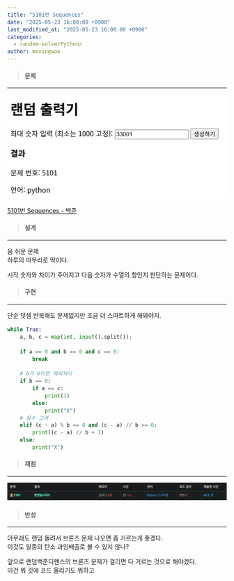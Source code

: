 ```yaml
---
title: "5101번 Sequences"
date: "2025-05-23 16:00:00 +0900"
last_modified_at: "2025-05-23 16:00:00 +0900"
categories: 
  - random-solve/Python/
author: movingwoo
---
```

> #### 문제  
---  
  
![img01](/assets/images/posts/random-solve/Python/2025-05-23-5101/img01.jpg)  
  
[5101번 Sequences - 백준](https://www.acmicpc.net/problem/5101)  
   
> #### 설계  
---  
  
음 쉬운 문제  
하루의 마무리로 딱이다.  
  
시작 숫자와 차이가 주어지고 다음 숫자가 수열의 항인지 판단하는 문제이다.  
  
> #### 구현  
---  
  
단순 덧셈 반복해도 문제없지만 조금 더 스마트하게 해봐야지.  
  
```python
while True:
    a, b, c = map(int, input().split());

    if a == 0 and b == 0 and c == 0:
        break

    # b가 0이면 예외처리
    if b == 0:
        if a == c:
            print(1)
        else:
            print("X")
    # 음수 고려
    elif (c - a) % b == 0 and (c - a) // b >= 0:
        print((c - a) // b + 1)
    else:
        print("X")
```
  
> #### 채점  
---  

![img02](/assets/images/posts/random-solve/Python/2025-05-23-5101/img02.jpg)  
  
> #### 반성  
---  
  
아무래도 랜덤 돌려서 브론즈 문제 나오면 좀 거르는게 좋겠다.  
이것도 일종의 탄소 과잉배출로 볼 수 있지 않나?  
  
앞으로 랜덤백준디펜스의 브론즈 문제가 걸리면 다 거르는 것으로 해야겠다.  
이건 뭐 깃에 코드 올리기도 뭐하고  